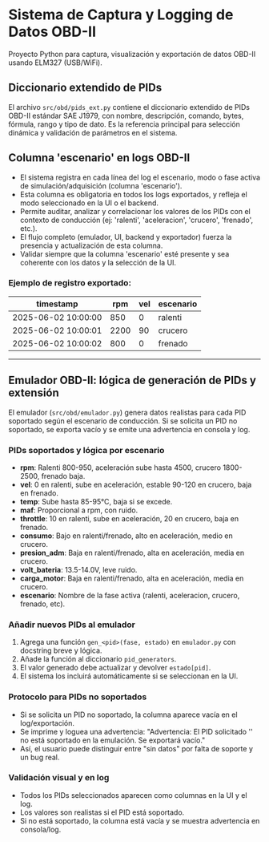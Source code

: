 # Sistema de Captura y Logging de Datos OBD-II

Proyecto Python para captura, visualización y exportación de datos OBD-II usando ELM327 (USB/WiFi).

## Diccionario extendido de PIDs

El archivo `src/obd/pids_ext.py` contiene el diccionario extendido de PIDs OBD-II estándar SAE J1979, con nombre, descripción, comando, bytes, fórmula, rango y tipo de dato. Es la referencia principal para selección dinámica y validación de parámetros en el sistema.

## Columna 'escenario' en logs OBD-II

- El sistema registra en cada línea del log el escenario, modo o fase activa de simulación/adquisición (columna 'escenario').
- Esta columna es obligatoria en todos los logs exportados, y refleja el modo seleccionado en la UI o el backend.
- Permite auditar, analizar y correlacionar los valores de los PIDs con el contexto de conducción (ej: 'ralenti', 'aceleracion', 'crucero', 'frenado', etc.).
- El flujo completo (emulador, UI, backend y exportador) fuerza la presencia y actualización de esta columna.
- Validar siempre que la columna 'escenario' esté presente y sea coherente con los datos y la selección de la UI.

### Ejemplo de registro exportado:

| timestamp           | rpm  | vel | escenario   |
|---------------------|------|-----|-------------|
| 2025-06-02 10:00:00 | 850  | 0   | ralenti     |
| 2025-06-02 10:00:01 | 2200 | 90  | crucero     |
| 2025-06-02 10:00:02 | 800  | 0   | frenado     |

---

## Emulador OBD-II: lógica de generación de PIDs y extensión

El emulador (`src/obd/emulador.py`) genera datos realistas para cada PID soportado según el escenario de conducción. Si se solicita un PID no soportado, se exporta vacío y se emite una advertencia en consola y log.

### PIDs soportados y lógica por escenario

- **rpm**: Ralenti 800-950, aceleración sube hasta 4500, crucero 1800-2500, frenado baja.
- **vel**: 0 en ralenti, sube en aceleración, estable 90-120 en crucero, baja en frenado.
- **temp**: Sube hasta 85-95°C, baja si se excede.
- **maf**: Proporcional a rpm, con ruido.
- **throttle**: 10 en ralenti, sube en aceleración, 20 en crucero, baja en frenado.
- **consumo**: Bajo en ralenti/frenado, alto en aceleración, medio en crucero.
- **presion_adm**: Baja en ralenti/frenado, alta en aceleración, media en crucero.
- **volt_bateria**: 13.5-14.0V, leve ruido.
- **carga_motor**: Baja en ralenti/frenado, alta en aceleración, media en crucero.
- **escenario**: Nombre de la fase activa (ralenti, aceleracion, crucero, frenado, etc).

### Añadir nuevos PIDs al emulador

1. Agrega una función `gen_<pid>(fase, estado)` en `emulador.py` con docstring breve y lógica.
2. Añade la función al diccionario `pid_generators`.
3. El valor generado debe actualizar y devolver `estado[pid]`.
4. El sistema los incluirá automáticamente si se seleccionan en la UI.

### Protocolo para PIDs no soportados

- Si se solicita un PID no soportado, la columna aparece vacía en el log/exportación.
- Se imprime y loguea una advertencia: "Advertencia: El PID solicitado '<PID>' no está soportado en la emulación. Se exportará vacío."
- Así, el usuario puede distinguir entre "sin datos" por falta de soporte y un bug real.

### Validación visual y en log

- Todos los PIDs seleccionados aparecen como columnas en la UI y el log.
- Los valores son realistas si el PID está soportado.
- Si no está soportado, la columna está vacía y se muestra advertencia en consola/log.
